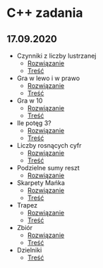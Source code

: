 # C++ zadania
## 17.09.2020
* Czynniki z liczby lustrzanej
  * [Rozwiązanie](17.09.2020/Czynniki_z_liczby_lustrzanej/cpl.cpp)
  * [Treść](17.09.2020/Czynniki_z_liczby_lustrzanej/cpl.pdf)
* Gra w lewo i w prawo
  * [Rozwiązanie](17.09.2020/Gra_w_lewo_i_w_prawo/gpl.cpp)
  * [Treść](17.09.2020/Gra_w_lewo_i_w_prawo/gpl.pdf)
* Gra w 10
  * [Rozwiązanie](17.09.2020/Gra_w_10/gwd.cpp)
  * [Treść](17.09.2020/Gra_w_10/gwd.pdf)
* Ile potęg 3?
  * [Rozwiązanie](17.09.2020/Ile_potęg_3/ilt.cpp)
  * [Treść](17.09.2020/Ile_potęg_3/ilt.pdf)
* Liczby rosnących cyfr
  * [Rozwiązanie](17.09.2020/Liczby_rosnących_cyfr/lrc.cpp)
  * [Treść](17.09.2020/Liczby_rosnących_cyfr/lrc.pdf)
* Podzielne sumy reszt
  * [Rozwiązanie](17.09.2020/Podzielne_sumy_reszt/psr.cpp)
* Skarpety Mańka
  * [Rozwiązanie](17.09.2020/Skarpety_Mańka/sma.cpp)
  * [Treść](17.09.2020/Skarpety_Mańka/sma.pdf)
* Trapez
  * [Rozwiązanie](17.09.2020/Trapez/tra.cpp)
  * [Treść](17.09.2020/Trapez/tra.pdf)
* Zbiór
  * [Rozwiązanie](17.09.2020/Zbiór/zbi.cpp)
  * [Treść](17.09.2020/Zbiór/zbi.pdf)
* Dzielniki
  * [Treść](17.09.2020/Dzielniki/dzie.pdf)
